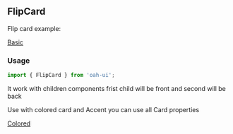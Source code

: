 ## FlipCard

Flip card example:

[Basic](demo://Basic.tsx)

### Usage

```js
import { FlipCard } from 'oah-ui';
```

It work with children components frist child will be front and second will be back

Use with colored card and Accent you can use all Card properties

[Colored](demo://Colored.tsx)
